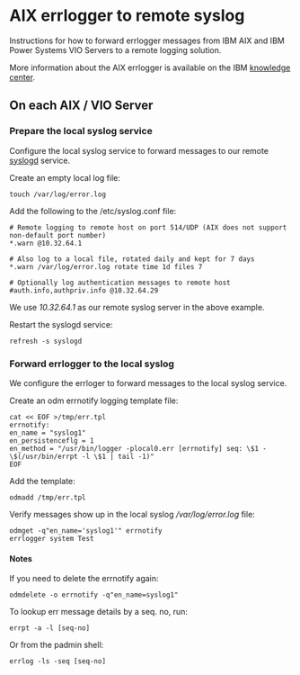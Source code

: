 # AIX errlogger to remote syslog

Instructions for how to forward errlogger messages from IBM AIX and IBM Power Systems VIO Servers to a remote logging solution.

More information about the AIX errlogger is available on the IBM [knowledge center](https://www.ibm.com/support/knowledgecenter/ssw_aix_72/generalprogramming/error_notice.html).

## On each AIX / VIO Server

### Prepare the local syslog service

Configure the local syslog service to forward messages to our remote [syslogd](https://bitbucket.org/mnellemann/syslogd/) service.

Create an empty local log file:

```shell
touch /var/log/error.log
```

Add the following to the /etc/syslog.conf file:

```text
# Remote logging to remote host on port 514/UDP (AIX does not support non-default port number)
*.warn @10.32.64.1

# Also log to a local file, rotated daily and kept for 7 days
*.warn /var/log/error.log rotate time 1d files 7

# Optionally log authentication messages to remote host
#auth.info,authpriv.info @10.32.64.29
```
We use *10.32.64.1* as our remote syslog server in the above example.


Restart the syslogd service:

```shell
refresh -s syslogd
```

### Forward errlogger to the local syslog

We configure the errloger to forward messages to the local syslog service.

Create an odm errnotify logging template file:

```shell
cat << EOF >/tmp/err.tpl
errnotify:
en_name = "syslog1"
en_persistenceflg = 1
en_method = "/usr/bin/logger -plocal0.err [errnotify] seq: \$1 - \$(/usr/bin/errpt -l \$1 | tail -1)"
EOF
```

Add the template:

```shell
odmadd /tmp/err.tpl
```


Verify messages show up in the local syslog */var/log/error.log* file:

```shell
odmget -q"en_name='syslog1'" errnotify
errlogger system Test
```

#### Notes

If you need to delete the errnotify again:

```shell
odmdelete -o errnotify -q"en_name=syslog1"
```

To lookup err message details by a seq. no, run:

```shell
errpt -a -l [seq-no]
```

Or from the padmin shell:

```shell
errlog -ls -seq [seq-no]
```


